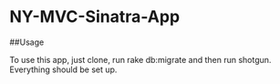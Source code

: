 # NY-MVC-Sinatra-App

##Usage

To use this app, just clone, run rake db:migrate and then run shotgun. Everything should be set up.
